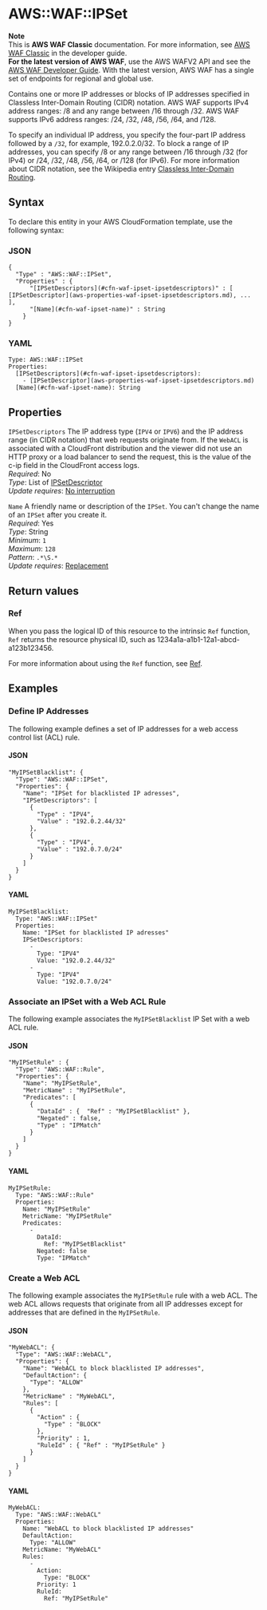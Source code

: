 # AWS::WAF::IPSet<a name="aws-resource-waf-ipset"></a>

**Note**  
This is **AWS WAF Classic** documentation\. For more information, see [AWS WAF Classic](https://docs.aws.amazon.com/waf/latest/developerguide/classic-waf-chapter.html) in the developer guide\.  
 **For the latest version of AWS WAF**, use the AWS WAFV2 API and see the [AWS WAF Developer Guide](https://docs.aws.amazon.com/waf/latest/developerguide/waf-chapter.html)\. With the latest version, AWS WAF has a single set of endpoints for regional and global use\. 

Contains one or more IP addresses or blocks of IP addresses specified in Classless Inter\-Domain Routing \(CIDR\) notation\. AWS WAF supports IPv4 address ranges: /8 and any range between /16 through /32\. AWS WAF supports IPv6 address ranges: /24, /32, /48, /56, /64, and /128\.

To specify an individual IP address, you specify the four\-part IP address followed by a `/32`, for example, 192\.0\.2\.0/32\. To block a range of IP addresses, you can specify /8 or any range between /16 through /32 \(for IPv4\) or /24, /32, /48, /56, /64, or /128 \(for IPv6\)\. For more information about CIDR notation, see the Wikipedia entry [Classless Inter\-Domain Routing](https://en.wikipedia.org/wiki/Classless_Inter-Domain_Routing)\. 

## Syntax<a name="aws-resource-waf-ipset-syntax"></a>

To declare this entity in your AWS CloudFormation template, use the following syntax:

### JSON<a name="aws-resource-waf-ipset-syntax.json"></a>

```
{
  "Type" : "AWS::WAF::IPSet",
  "Properties" : {
      "[IPSetDescriptors](#cfn-waf-ipset-ipsetdescriptors)" : [ [IPSetDescriptor](aws-properties-waf-ipset-ipsetdescriptors.md), ... ],
      "[Name](#cfn-waf-ipset-name)" : String
    }
}
```

### YAML<a name="aws-resource-waf-ipset-syntax.yaml"></a>

```
Type: AWS::WAF::IPSet
Properties: 
  [IPSetDescriptors](#cfn-waf-ipset-ipsetdescriptors): 
    - [IPSetDescriptor](aws-properties-waf-ipset-ipsetdescriptors.md)
  [Name](#cfn-waf-ipset-name): String
```

## Properties<a name="aws-resource-waf-ipset-properties"></a>

`IPSetDescriptors`  <a name="cfn-waf-ipset-ipsetdescriptors"></a>
The IP address type \(`IPV4` or `IPV6`\) and the IP address range \(in CIDR notation\) that web requests originate from\. If the `WebACL` is associated with a CloudFront distribution and the viewer did not use an HTTP proxy or a load balancer to send the request, this is the value of the c\-ip field in the CloudFront access logs\.  
*Required*: No  
*Type*: List of [IPSetDescriptor](aws-properties-waf-ipset-ipsetdescriptors.md)  
*Update requires*: [No interruption](https://docs.aws.amazon.com/AWSCloudFormation/latest/UserGuide/using-cfn-updating-stacks-update-behaviors.html#update-no-interrupt)

`Name`  <a name="cfn-waf-ipset-name"></a>
A friendly name or description of the `IPSet`\. You can't change the name of an `IPSet` after you create it\.  
*Required*: Yes  
*Type*: String  
*Minimum*: `1`  
*Maximum*: `128`  
*Pattern*: `.*\S.*`  
*Update requires*: [Replacement](https://docs.aws.amazon.com/AWSCloudFormation/latest/UserGuide/using-cfn-updating-stacks-update-behaviors.html#update-replacement)

## Return values<a name="aws-resource-waf-ipset-return-values"></a>

### Ref<a name="aws-resource-waf-ipset-return-values-ref"></a>

 When you pass the logical ID of this resource to the intrinsic `Ref` function, `Ref` returns the resource physical ID, such as 1234a1a\-a1b1\-12a1\-abcd\-a123b123456\.

For more information about using the `Ref` function, see [Ref](https://docs.aws.amazon.com/AWSCloudFormation/latest/UserGuide/intrinsic-function-reference-ref.html)\.

## Examples<a name="aws-resource-waf-ipset--examples"></a>

### Define IP Addresses<a name="aws-resource-waf-ipset--examples--Define_IP_Addresses"></a>

The following example defines a set of IP addresses for a web access control list \(ACL\) rule\.

#### JSON<a name="aws-resource-waf-ipset--examples--Define_IP_Addresses--json"></a>

```
"MyIPSetBlacklist": {
  "Type": "AWS::WAF::IPSet",
  "Properties": {
    "Name": "IPSet for blacklisted IP adresses",
    "IPSetDescriptors": [
      {
        "Type" : "IPV4",
        "Value" : "192.0.2.44/32"
      },
      {
        "Type" : "IPV4",
        "Value" : "192.0.7.0/24"
      }
    ]
  }      
}
```

#### YAML<a name="aws-resource-waf-ipset--examples--Define_IP_Addresses--yaml"></a>

```
MyIPSetBlacklist: 
  Type: "AWS::WAF::IPSet"
  Properties: 
    Name: "IPSet for blacklisted IP adresses"
    IPSetDescriptors: 
      - 
        Type: "IPV4"
        Value: "192.0.2.44/32"
      - 
        Type: "IPV4"
        Value: "192.0.7.0/24"
```

### Associate an IPSet with a Web ACL Rule<a name="aws-resource-waf-ipset--examples--Associate_an_IPSet_with_a_Web_ACL_Rule"></a>

The following example associates the `MyIPSetBlacklist` IP Set with a web ACL rule\.

#### JSON<a name="aws-resource-waf-ipset--examples--Associate_an_IPSet_with_a_Web_ACL_Rule--json"></a>

```
"MyIPSetRule" : {
  "Type": "AWS::WAF::Rule",
  "Properties": {
    "Name": "MyIPSetRule",
    "MetricName" : "MyIPSetRule",
    "Predicates": [
      {
        "DataId" : {  "Ref" : "MyIPSetBlacklist" },
        "Negated" : false,
        "Type" : "IPMatch"
      }
    ]
  }      
}
```

#### YAML<a name="aws-resource-waf-ipset--examples--Associate_an_IPSet_with_a_Web_ACL_Rule--yaml"></a>

```
MyIPSetRule: 
  Type: "AWS::WAF::Rule"
  Properties: 
    Name: "MyIPSetRule"
    MetricName: "MyIPSetRule"
    Predicates: 
      - 
        DataId: 
          Ref: "MyIPSetBlacklist"
        Negated: false
        Type: "IPMatch"
```

### Create a Web ACL<a name="aws-resource-waf-ipset--examples--Create_a_Web_ACL"></a>

The following example associates the `MyIPSetRule` rule with a web ACL\. The web ACL allows requests that originate from all IP addresses except for addresses that are defined in the `MyIPSetRule`\.

#### JSON<a name="aws-resource-waf-ipset--examples--Create_a_Web_ACL--json"></a>

```
"MyWebACL": {
  "Type": "AWS::WAF::WebACL",
  "Properties": {
    "Name": "WebACL to block blacklisted IP addresses",
    "DefaultAction": {
      "Type": "ALLOW"
    },
    "MetricName" : "MyWebACL",
    "Rules": [
      {
        "Action" : {
          "Type" : "BLOCK"
        },
        "Priority" : 1,
        "RuleId" : { "Ref" : "MyIPSetRule" }
      }
    ]
  }      
}
```

#### YAML<a name="aws-resource-waf-ipset--examples--Create_a_Web_ACL--yaml"></a>

```
MyWebACL: 
  Type: "AWS::WAF::WebACL"
  Properties: 
    Name: "WebACL to block blacklisted IP addresses"
    DefaultAction: 
      Type: "ALLOW"
    MetricName: "MyWebACL"
    Rules: 
      - 
        Action: 
          Type: "BLOCK"
        Priority: 1
        RuleId: 
          Ref: "MyIPSetRule"
```
